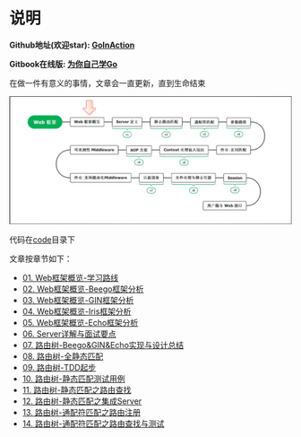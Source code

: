 # 说明

**Github地址(欢迎star): [GoInAction](https://github.com/step-by-step-wiki/GoInAction)**

**Gitbook在线版: [为你自己学Go](https://www.step-by-step.wiki)**

在做一件有意义的事情，文章会一直更新，直到生命结束

![Web框架概览](./img/1.Web框架概览-学习路线/Web框架概览.png)

代码在[code](code)目录下

文章按章节如下：

- [01. Web框架概览-学习路线](1.%20Web框架概览-学习路线.md)
- [02. Web框架概览-Beego框架分析](2.%20Web框架概览-Beego框架分析.md)
- [03. Web框架概览-GIN框架分析](3.%20Web框架概览-GIN框架分析.md)
- [04. Web框架概览-Iris框架分析](4.%20Web框架概览-Iris框架分析.md)
- [05. Web框架概览-Echo框架分析](5.%20Web框架概览-Echo框架分析.md)
- [06. Server详解与面试要点](6.%20Server详解与面试要点.md)
- [07. 路由树-Beego&GIN&Echo实现与设计总结](7.%20路由树-Beego&GIN&Echo实现与设计总结.md)
- [08. 路由树-全静态匹配](8.%20路由树-全静态匹配.md)
- [09. 路由树-TDD起步](9.%20路由树-TDD起步.md)
- [10. 路由树-静态匹配测试用例](10.%20路由树-静态匹配测试用例.md)
- [11. 路由树-静态匹配之路由查找](11.%20路由树-静态匹配之路由查找.md)
- [12. 路由树-静态匹配之集成Server](12.%20路由树-静态匹配之集成Server.md)
- [13. 路由树-通配符匹配之路由注册](13.%20路由树-通配符匹配之路由注册.md)
- [14. 路由树-通配符匹配之路由查找与测试](14.%20路由树-通配符匹配之路由查找与测试.md)